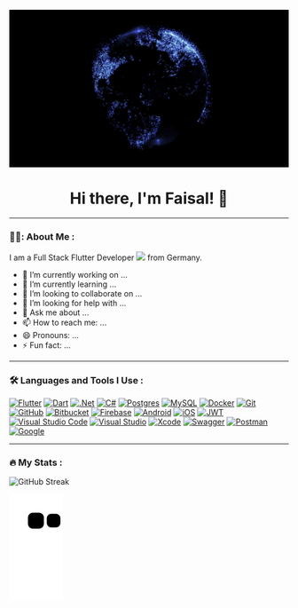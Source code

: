 <a href="url"><img src="https://github.com/FaisalMohammadi/FaisalMohammadi/blob/main/banner2.gif" align="center" width="890"></a>

<h1 align="center">Hi there, I'm Faisal! 👋</h1>

---

### 👨‍💻: About Me :

I am a Full Stack Flutter Developer <img src="https://media.giphy.com/media/WUlplcMpOCEmTGBtBW/giphy.gif" width="30"> from Germany.

- 🔭 I’m currently working on ...
- 🌱 I’m currently learning ...
- 👯 I’m looking to collaborate on ...
- 🤔 I’m looking for help with ...
- 💬 Ask me about ...
- 📫 How to reach me: ...
- 😄 Pronouns: ...
- ⚡ Fun fact: ...

---

### :hammer_and_wrench: Languages and Tools I Use :
[![Flutter](https://img.shields.io/badge/Flutter-%2302569B.svg?style=for-the-badge&logo=Flutter&logoColor=white)](https://flutter.dev/?gclsrc=aw.ds&gclsrc=ds&gclsrc=aw.ds)
[![Dart](https://img.shields.io/badge/dart-%230175C2.svg?style=for-the-badge&logo=dart&logoColor=white)](https://dart.dev/)
[![.Net](https://img.shields.io/badge/.NET-5C2D91?style=for-the-badge&logo=.net&logoColor=white)](https://dotnet.microsoft.com/en-us/)
[![C#](https://img.shields.io/badge/c%23-%23239120.svg?style=for-the-badge&logo=c-sharp&logoColor=white)](https://visualstudio.microsoft.com/de/vs/)
[![Postgres](https://img.shields.io/badge/postgres-%23316192.svg?style=for-the-badge&logo=postgresql&logoColor=white)](https://www.postgresql.org/)
[![MySQL](https://img.shields.io/badge/mysql-%2300f.svg?style=for-the-badge&logo=mysql&logoColor=white)](https://www.mysql.com/)
[![Docker](https://img.shields.io/badge/docker-%230db7ed.svg?style=for-the-badge&logo=docker&logoColor=white)](https://www.docker.com/)
[![Git](https://img.shields.io/badge/git-%23F05033.svg?style=for-the-badge&logo=git&logoColor=white)](https://git-scm.com/)
[![GitHub](https://img.shields.io/badge/github-%23121011.svg?style=for-the-badge&logo=github&logoColor=white)](https://github.com/)
[![Bitbucket](https://img.shields.io/badge/bitbucket-%230047B3.svg?style=for-the-badge&logo=bitbucket&logoColor=white)](https://bitbucket.org/)
[![Firebase](https://img.shields.io/badge/firebase-%23039BE5.svg?style=for-the-badge&logo=firebase)](https://firebase.google.com/)
[![Android](https://img.shields.io/badge/Android-3DDC84?style=for-the-badge&logo=android&logoColor=white)](https://www.android.com/intl/de_de/)
[![iOS](https://img.shields.io/badge/iOS-000000?style=for-the-badge&logo=ios&logoColor=white)](https://www.apple.com/de/ios)
[![JWT](https://img.shields.io/badge/JWT-black?style=for-the-badge&logo=JSON%20web%20tokens)](https://jwt.io/)
[![Visual Studio Code](https://img.shields.io/badge/Visual%20Studio%20Code-0078d7.svg?style=for-the-badge&logo=visual-studio-code&logoColor=white)](https://code.visualstudio.com/)
[![Visual Studio](https://img.shields.io/badge/Visual%20Studio-5C2D91.svg?style=for-the-badge&logo=visual-studio&logoColor=white)](https://visualstudio.microsoft.com/de/vs/)
[![Xcode](https://img.shields.io/badge/Xcode-007ACC?style=for-the-badge&logo=Xcode&logoColor=white)](https://developer.apple.com/xcode/)
[![Swagger](https://img.shields.io/badge/-Swagger-%23Clojure?style=for-the-badge&logo=swagger&logoColor=white)](https://swagger.io/)
[![Postman](https://img.shields.io/badge/Postman-FF6C37?style=for-the-badge&logo=postman&logoColor=white)](https://www.postman.com/)
[![Google](https://img.shields.io/badge/google-4285F4?style=for-the-badge&logo=google&logoColor=white)](https://www.google.de/)

---

### :fire: My Stats :
![GitHub Streak](https://github-readme-streak-stats.herokuapp.com/?user=FaisalMohammadi&theme=deuteranopia-friendly-theme)

![Snake animation](https://github.com/FaisalMohammadi/FaisalMohammadi/blob/output/github-contribution-grid-snake.svg)
